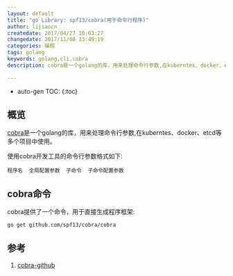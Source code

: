 ```yaml
---
layout: default
title: "go Library: spf13/cobra(用于命令行程序)"
author: lijiaocn
createdate: 2017/04/27 10:03:27
changedate: 2017/11/08 13:49:19
categories: 编程
tags: golang
keywords: golang,cli,cobra
description: cobra是一个golang的库，用来处理命令行参数,在kuberntes、docker、etcd等多个项目中使用。

---
```


* auto-gen TOC:
{:toc}

## 概览

[cobra][1]是一个golang的库，用来处理命令行参数,在kuberntes、docker、etcd等多个项目中使用。

使用cobra开发工具的命令行参数格式如下:

	程序名  全局配置参数  子命令  子命令配置参数

## cobra命令

cobra提供了一个命令，用于直接生成程序框架:

	go get github.com/spf13/cobra/cobra

## 

## 参考

1. [cobra-github][1]

[1]: https://github.com/spf13/cobra "https://github.com/spf13/cobra"
